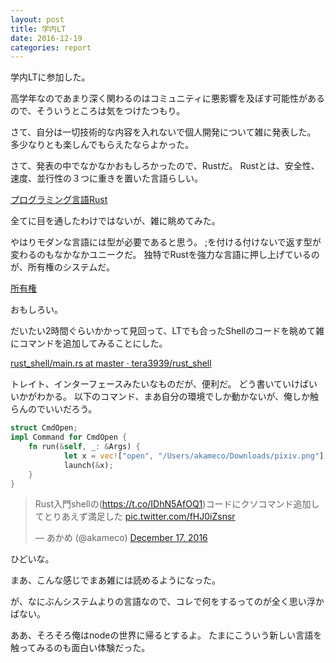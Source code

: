 ```yaml
---
layout: post
title: 学内LT
date: 2016-12-19
categories: report
---
```


学内LTに参加した。

高学年なのであまり深く関わるのはコミュニティに悪影響を及ぼす可能性があるので、そういうところは気をつけたつもり。

さて、自分は一切技術的な内容を入れないで個人開発について雑に発表した。
多少なりとも楽しんでもらえたならよかった。

さて、発表の中でなかなかおもしろかったので、Rustだ。
Rustとは、安全性、速度、並行性の３つに重きを置いた言語らしい。

[プログラミング言語Rust](https://rust-lang-ja.github.io/the-rust-programming-language-ja/1.6/book/)

全てに目を通したわけではないが、雑に眺めてみた。

やはりモダンな言語には型が必要であると思う。
;を付ける付けないで返す型が変わるのもなかなかユニークだ。
独特でRustを強力な言語に押し上げているのが、所有権のシステムだ。

[所有権](https://rust-lang-ja.github.io/the-rust-programming-language-ja/1.6/book/ownership.html)

おもしろい。

だいたい2時間ぐらいかかって見回って、LTでも合ったShellのコードを眺めて雑にコマンドを追加してみることにした。

[rust_shell/main.rs at master · tera3939/rust_shell](https://github.com/tera3939/rust_shell/blob/master/src/main.rs)

トレイト、インターフェースみたいなものだが、便利だ。
どう書いていけばいいかがわかる。
以下のコマンド、まあ自分の環境でしか動かないが、俺しか触らんのでいいだろう。

```rust
struct CmdOpen;
impl Command for CmdOpen {
    fn run(&self, _: &Args) {
			let x = vec!["open", "/Users/akameco/Downloads/pixiv.png"];
			launch(&x);
    }
}
```

<blockquote class="twitter-tweet" data-partner="tweetdeck"><p lang="ja" dir="ltr">Rust入門shellの(<a href="https://t.co/IDhN5AfOQ1">https://t.co/IDhN5AfOQ1</a>)コードにクソコマンド追加してとりあえず満足した <a href="https://t.co/fHJ0iZsnsr">pic.twitter.com/fHJ0iZsnsr</a></p>&mdash; あかめ (@akameco) <a href="https://twitter.com/akameco/status/810260371172798465">December 17, 2016</a></blockquote>
<script async src="//platform.twitter.com/widgets.js" charset="utf-8"></script>

ひどいな。

まあ、こんな感じでまあ雑には読めるようになった。

が、なにぶんシステムよりの言語なので、コレで何をするってのが全く思い浮かばない。

ああ、そろそろ俺はnodeの世界に帰るとするよ。
たまにこういう新しい言語を触ってみるのも面白い体験だった。
